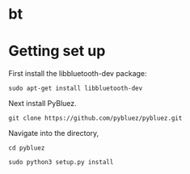 # bt

# Getting set up

First install the libbluetooth-dev package:
```
sudo apt-get install libbluetooth-dev
```

Next install PyBluez. 
```
git clone https://github.com/pybluez/pybluez.git
```
Navigate into the directory,
```
cd pybluez
```
```
sudo python3 setup.py install
```

